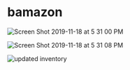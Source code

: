 # bamazon

![Screen Shot 2019-11-18 at 5 31 00 PM](https://user-images.githubusercontent.com/53798886/69099856-d1527380-0a29-11ea-811f-8bfd2371253e.png)

![Screen Shot 2019-11-18 at 5 31 08 PM](https://user-images.githubusercontent.com/53798886/69099857-d1527380-0a29-11ea-9bc7-74798a270f8f.png)

![updated inventory](https://user-images.githubusercontent.com/53798886/69099858-d1527380-0a29-11ea-85de-90eb3eaf79c4.png)
